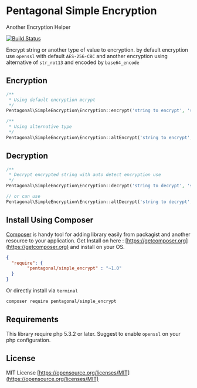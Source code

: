 # Pentagonal Simple Encryption
Another Encryption Helper

[![Build Status](https://travis-ci.org/pentagonal/SimpleEncryption.svg?branch=master)](https://travis-ci.org/pentagonal/SimpleEncryption)

Encrypt string or another type of value to encryption.
by default encryption use `openssl` with default `AES-256-CBC`
and another encryption using alternative of `str_rot13` and encoded by `base64_encode`

## Encryption

```php
/**
 * Using default encryption mcrypt
 */
Pentagonal\SimpleEncryption\Encryption::encrypt('string to encrypt', 'saltkey');

/**
 * Using alternative type
 */
Pentagonal\SimpleEncryption\Encryption::altEncrypt('string to encrypt', 'saltkey');
```

## Decryption

```php
/**
 * Decrypt encrypted string with auto detect encryption use
 */
Pentagonal\SimpleEncryption\Encryption::decrypt('string to decrypt', 'saltkey');

// or can use
Pentagonal\SimpleEncryption\Encryption::altDecrypt('string to decrypt', 'saltkey');
```

## Install Using Composer

[Composer](https://getcomposer.org) is handy tool for adding library easily from packagist and another resource to your application.
Get Install on here : [https://getcomposer.org](https://getcomposer.org) and install on your OS.

```json
{
  "require": {
        "pentagonal/simple_encrypt" : "~1.0"
  }
}
```

Or directly install via `terminal`

```bash
composer require pentagonal/simple_encrypt
```

## Requirements

This library require php 5.3.2 or later. Suggest to enable `openssl` on your php configuration.

## License

MIT License [https://opensource.org/licenses/MIT](https://opensource.org/licenses/MIT)
